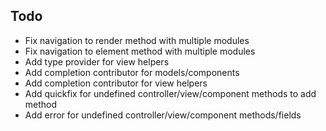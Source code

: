 ## Todo

- Fix navigation to render method with multiple modules
- Fix navigation to element method with multiple modules
- Add type provider for view helpers
- Add completion contributor for models/components
- Add completion contributor for view helpers
- Add quickfix for undefined controller/view/component methods to add method
- Add error for undefined controller/view/component methods/fields
